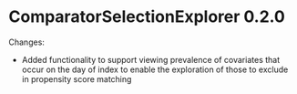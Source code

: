 
ComparatorSelectionExplorer 0.2.0
=================================

Changes:

* Added functionality to support viewing prevalence of covariates that occur on the day of index to enable the 
exploration of those to exclude in propensity score matching